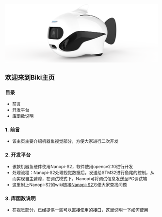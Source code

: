 ![img](/biki.png)

## 欢迎来到Biki主页<br>

### 目录

- 前言
- 开发平台
- 库函数说明

### 1. 前言
- 该主页主要介绍机器鱼视觉部分，方便大家进行二次开发<br>

### 2. 开发平台
- 该款机器鱼硬件使用Nanopi-S2，软件使用opencv2.10进行开发<br>
- 处理流程：Nanopi-S2处理视觉数据后，发送给STM32进行鱼尾的控制，从而实现自主避障，在调试模式下，Nanopi可将调试信息发送至PC调试端<br>
- 这里附上Nanopi-S2的wiki链接[Nanopi-S2](http://wiki.friendlyarm.com/wiki/index.php/NanoPi_S2/zh)方便大家查找问题

### 3. 库函数说明
- 在视觉部分，已经提供一些可以直接使用的接口，这里说明一下如何使用
